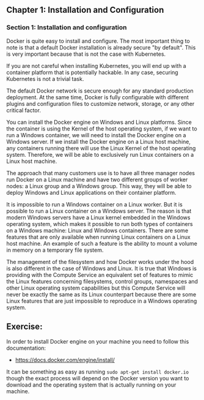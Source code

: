 ## Chapter 1: Installation and Configuration

### Section 1: Installation and configuration

Docker is quite easy to install and configure. The most important thing to note is that a default Docker installation is already secure "by default". This is very important because that is not the case with Kubernetes.

If you are not careful when installing Kubernetes, you will end up with a container platform that is potentially hackable. In any case, securing Kubernetes is not a trivial task.

The default Docker network is secure enough for any standard production deployment. At the same time, Docker is fully configurable with different plugins and configuration files to customize network, storage, or any other critical factor.

You can install the Docker engine on Windows and Linux platforms. Since the container is using the Kernel of the host operating system, if we want to run a Windows container, we will need to install the Docker engine on a Windows server. If we install the Docker engine on a Linux host machine, any containers running there will use the Linux Kernel of the host operating system. Therefore, we will be able to exclusively run Linux containers on a Linux host machine.

The approach that many customers use is to have all three manager nodes run Docker on a Linux machine and have two different groups of worker nodes: a Linux group and a Windows group. This way, they will be able to deploy Windows and Linux applications on their container platform.

It is impossible to run a Windows container on a Linux worker. But it is possible to run a Linux container on a Windows server. The reason is that modern Windows servers have a Linux kernel embedded in the Windows operating system, which makes it possible to run both types of containers on a Windows machine: Linux and Windows containers. There are some features that are only available when running Linux containers on a Linux host machine. An example of such a feature is the ability to mount a volume in memory on a temporary file system.

The management of the filesystem and how Docker works under the hood is also different in the case of Windows and Linux.
It is true that Windows is providing with the Compute Service an equivalent set of features to mimic the Linux features concerning filesystems, control groups, namespaces and other Linux operating system capabilities but this Compute Service will never be exactly the same as its Linux counterpart because there are some Linux features that are just impossible to reproduce in a Windows operating system.

## Exercise:

In order to install Docker engine on your machine you need to follow this documentation:
- https://docs.docker.com/engine/install/

It can be something as easy as running ```sudo apt-get install docker.io``` though the exact process will depend on the Docker version you want to download and the operating system that is actually running on your machine.
